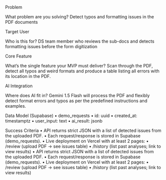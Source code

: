 Problem

What problem are you solving?
Detect typos and formatting issues in the PDF documents

Target User

Who is this for?
DS team member who reviews the sub-docs and detects formatting issues before the form digitization

Core Feature

What’s the single feature your MVP must deliver?
Scan through the PDF, detect all typos and weird formats and produce a table listing all errors with its location in the PDF.

AI Integration

Where does AI fit in?
Gemini 1.5 Flash will process the PDF and flexibly detect format errors and typos as per the predefined instructions and examples.

Data Model (Supabase)
	•	demo_requests
	•	id: uuid
	•	created_at: timestamptz
	•	user_input: text
	•	ai_result: jsonb

Success Criteria
	•	API returns strict JSON with a list of detected issues from the uploaded PDF.
	•	Each request/response is stored in Supabase (demo_requests).
	•	Live deployment on Vercel with at least 2 pages:
	•	/review (upload PDF → see issues table)
	•	/history (list past analyses; link to view results)
	•	API returns strict JSON with a list of detected issues from the uploaded PDF.
	•	Each request/response is stored in Supabase (demo_requests).
	•	Live deployment on Vercel with at least 2 pages:
	•	/review (upload PDF → see issues table)
	•	/history (list past analyses; link to view results)

